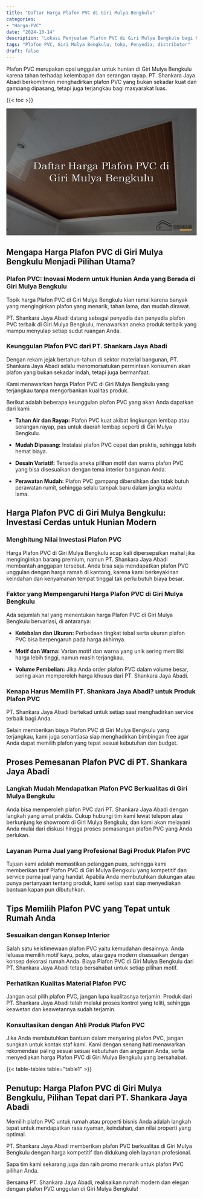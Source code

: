 ```yaml
---
title: "Daftar Harga Plafon PVC di Giri Mulya Bengkulu"
categories: 
- "Harga-PVC"
date: "2024-10-14"
description: "Lokasi Penjualan Plafon PVC di Giri Mulya Bengkulu bagi hunian, kantor, dan toko. Produk terbaik, variasi motif, variasi warna elegan, beserta servis pemasangan oleh tim ahli dan jaminan resmi!|Layanan penyediaan Plafon PVC di Giri Mulya Bengkulu bagi kebutuhan tempat tinggal, office, atau toko, beserta panel berkualitas dan pemasangan oleh teknisi ahli dan garansi resmi.|Solusi Plafon PVC di Giri Mulya Bengkulu yang terpercaya untuk rumah, kantor, serta toko, dengan panel unggulan dan penempatan oleh teknisi berpengalaman serta kepastian resmi.|Penyediaan Plafon PVC di Giri Mulya Bengkulu bagi hunian, perkantoran, dan gerai, beserta material terbaik dan instalasi oleh tenaga ahli ahli, disertai dengan garansi resmi.}"
tags: "Plafon PVC, Giri Mulya Bengkulu, toko, Penyedia, distributor"
draft: false
---
```


Plafon PVC merupakan opsi unggulan untuk hunian di Giri Mulya Bengkulu karena tahan terhadap kelembapan dan serangan rayap. PT. Shankara Jaya Abadi berkomitmen menghadirkan plafon PVC yang bukan sekadar kuat dan gampang dipasang, tetapi juga terjangkau bagi masyarakat luas.

{{< toc >}}

![Daftar Harga Plafon PVC di Giri Mulya Bengkulu](/images/Harga-PVC/Daftar-Harga-Plafon-PVC-di-Giri-Mulya-Bengkulu.png)


## Mengapa Harga Plafon PVC di Giri Mulya Bengkulu Menjadi Pilihan Utama?

### Plafon PVC: Inovasi Modern untuk Hunian Anda yang Berada di Giri Mulya Bengkulu

Topik harga Plafon PVC di Giri Mulya Bengkulu kian ramai karena banyak yang menginginkan plafon yang menarik, tahan lama, dan mudah dirawat.

PT. Shankara Jaya Abadi datang sebagai penyedia dan penyedia plafon PVC terbaik di Giri Mulya Bengkulu, menawarkan aneka produk terbaik yang mampu menyulap setiap sudut ruangan Anda.

### Keunggulan Plafon PVC dari PT. Shankara Jaya Abadi

Dengan rekam jejak bertahun-tahun di sektor material bangunan, PT. Shankara Jaya Abadi selalu menomorsatukan permintaan konsumen akan plafon yang bukan sekadar indah, tetapi juga bermanfaat.

Kami menawarkan harga Plafon PVC di Giri Mulya Bengkulu yang terjangkau tanpa mengorbankan kualitas produk.

Berikut adalah beberapa keunggulan plafon PVC yang akan Anda dapatkan dari kami:

- **Tahan Air dan Rayap:** Plafon PVC kuat akibat lingkungan lembap atau serangan rayap, pas untuk daerah lembap seperti di Giri Mulya Bengkulu.

- **Mudah Dipasang:** Instalasi plafon PVC cepat dan praktis, sehingga lebih hemat biaya.

- **Desain Variatif:** Tersedia aneka pilihan motif dan warna plafon PVC yang bisa disesuaikan dengan tema interior bangunan Anda.

- **Perawatan Mudah:** Plafon PVC gampang dibersihkan dan tidak butuh perawatan rumit, sehingga selalu tampak baru dalam jangka waktu lama.

## Harga Plafon PVC di Giri Mulya Bengkulu: Investasi Cerdas untuk Hunian Modern

### Menghitung Nilai Investasi Plafon PVC

Harga Plafon PVC di Giri Mulya Bengkulu acap kali dipersepsikan mahal jika menginginkan barang premium, namun PT. Shankara Jaya Abadi membantah anggapan tersebut. Anda bisa saja mendapatkan plafon PVC unggulan dengan harga ramah di kantong, karena kami berkeyakinan keindahan dan kenyamanan tempat tinggal tak perlu butuh biaya besar.

### Faktor yang Mempengaruhi Harga Plafon PVC di Giri Mulya Bengkulu

Ada sejumlah hal yang menentukan harga Plafon PVC di Giri Mulya Bengkulu bervariasi, di antaranya:

- **Ketebalan dan Ukuran:** Perbedaan tingkat tebal serta ukuran plafon PVC bisa berpengaruh pada harga akhirnya.

- **Motif dan Warna:** Varian motif dan warna yang unik sering memiliki harga lebih tinggi, namun masih terjangkau.

- **Volume Pembelian:** Jika Anda order plafon PVC dalam volume besar, sering akan memperoleh harga khusus dari PT. Shankara Jaya Abadi.

### Kenapa Harus Memilih PT. Shankara Jaya Abadi? untuk Produk Plafon PVC

PT. Shankara Jaya Abadi bertekad untuk setiap saat menghadirkan service terbaik bagi Anda.

Selain memberikan biaya Plafon PVC di Giri Mulya Bengkulu yang terjangkau, kami juga senantiasa siap menghadirkan bimbingan free agar Anda dapat memilih plafon yang tepat sesuai kebutuhan dan budget.

## Proses Pemesanan Plafon PVC di PT. Shankara Jaya Abadi

### Langkah Mudah Mendapatkan Plafon PVC Berkualitas di Giri Mulya Bengkulu

Anda bisa memperoleh plafon PVC dari PT. Shankara Jaya Abadi dengan langkah yang amat praktis. Cukup hubungi tim kami lewat telepon atau berkunjung ke showroom di Giri Mulya Bengkulu, dan kami akan melayani Anda mulai dari diskusi hingga proses pemasangan plafon PVC yang Anda perlukan.

### Layanan Purna Jual yang Profesional Bagi Produk Plafon PVC

Tujuan kami adalah memastikan pelanggan puas, sehingga kami memberikan tarif Plafon PVC di Giri Mulya Bengkulu yang kompetitif dan service purna jual yang handal. Apabila Anda membutuhkan dukungan atau punya pertanyaan tentang produk, kami setiap saat siap menyediakan bantuan kapan pun dibutuhkan.

## Tips Memilih Plafon PVC yang Tepat untuk Rumah Anda

### Sesuaikan dengan Konsep Interior

Salah satu keistimewaan plafon PVC yaitu kemudahan desainnya. Anda leluasa memilih motif kayu, polos, atau gaya modern disesuaikan dengan konsep dekorasi rumah Anda. Biaya Plafon PVC di Giri Mulya Bengkulu dari PT. Shankara Jaya Abadi tetap bersahabat untuk setiap pilihan motif.

### Perhatikan Kualitas Material Plafon PVC

Jangan asal pilih plafon PVC, jangan lupa kualitasnya terjamin. Produk dari PT. Shankara Jaya Abadi telah melalui proses kontrol yang teliti, sehingga keawetan dan keawetannya sudah terjamin.

### Konsultasikan dengan Ahli Produk Plafon PVC

Jika Anda membutuhkan bantuan dalam menyaring plafon PVC, jangan sungkan untuk kontak staf kami. Kami dengan senang hati menawarkan rekomendasi paling sesuai sesuai kebutuhan dan anggaran Anda, serta menyediakan harga Plafon PVC di Giri Mulya Bengkulu yang bersahabat.

{{< table-tables table="table1" >}}

## Penutup: Harga Plafon PVC di Giri Mulya Bengkulu, Pilihan Tepat dari PT. Shankara Jaya Abadi

Memilih plafon PVC untuk rumah atau properti bisnis Anda adalah langkah tepat untuk mendapatkan rasa nyaman, keindahan, dan nilai properti yang optimal.

PT. Shankara Jaya Abadi memberikan plafon PVC berkualitas di Giri Mulya Bengkulu dengan harga kompetitif dan didukung oleh layanan profesional.

Sapa tim kami sekarang juga dan raih promo menarik untuk plafon PVC pilihan Anda.

Bersama PT. Shankara Jaya Abadi, realisaikan rumah modern dan elegan dengan plafon PVC unggulan di Giri Mulya Bengkulu!